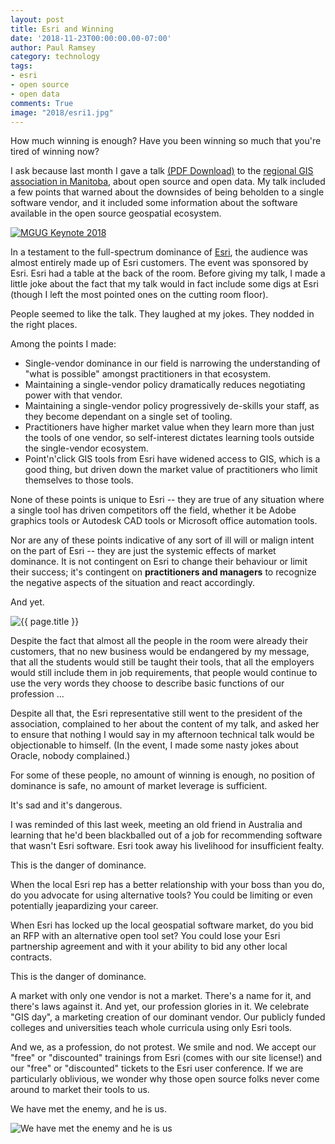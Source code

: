 ```yaml
---
layout: post
title: Esri and Winning
date: '2018-11-23T00:00:00.00-07:00'
author: Paul Ramsey
category: technology
tags:
- esri
- open source
- open data
comments: True
image: "2018/esri1.jpg"
---
```


How much winning is enough? Have you been winning so much that you're tired of winning now?

I ask because last month I gave a talk [(PDF Download)](http://s3.cleverelephant.ca/2018-manitoba-gis.pdf) to the [regional GIS association in Manitoba](http://mgug.ca), about open source and open data. My talk included a few points that warned about the downsides of being beholden to a single software vendor, and it included some information about the software available in the open source geospatial ecosystem.

<a href="http://s3.cleverelephant.ca/2018-manitoba-gis.pdf"><img src="{{ site.images }}/2018/esri2.jpg" alt="MGUG Keynote 2018" /></a>

In a testament to the full-spectrum dominance of [Esri](https://esri.com), the audience was almost entirely made up of Esri customers. The event was sponsored by Esri. Esri had a table at the back of the room. Before giving my talk, I made a little joke about the fact that my talk would in fact include some digs at Esri (though I left the most pointed ones on the cutting room floor).

People seemed to like the talk. They laughed at my jokes. They nodded in the right places.

Among the points I made:

* Single-vendor dominance in our field is narrowing the understanding of "what is possible" amongst practitioners in that ecosystem.
* Maintaining a single-vendor policy dramatically reduces negotiating power with that vendor.
* Maintaining a single-vendor policy progressively de-skills your staff, as they become dependant on a single set of tooling.
* Practitioners have higher market value when they learn more than just the tools of one vendor, so self-interest dictates learning tools outside the single-vendor ecosystem.
* Point'n'click GIS tools from Esri have widened access to GIS, which is a good thing, but driven down the market value of practitioners who limit themselves to those tools.

None of these points is unique to Esri -- they are true of any situation where a single tool has driven competitors off the field, whether it be Adobe graphics tools or Autodesk CAD tools or Microsoft office automation tools.

Nor are any of these points indicative of any sort of ill will or malign intent on the part of Esri -- they are just the systemic effects of market dominance. It is not contingent on Esri to change their behaviour or limit their success; it's contingent on **practitioners and managers** to recognize the negative aspects of the situation and react accordingly.

And yet.

<img src="{{ site.images }}{{ page.image }}" alt="{{ page.title }}" />

Despite the fact that almost all the people in the room were already their customers, that no new business would be endangered by my message, that all the students would still be taught their tools, that all the employers would still include them in job requirements, that people would continue to use the very words they choose to describe basic functions of our profession ... 

Despite all that, the Esri representative still went to the president of the association, complained to her about the content of my talk, and asked her to ensure that nothing I would say in my afternoon technical talk would be objectionable to himself. (In the event, I made some nasty jokes about Oracle, nobody complained.)

For some of these people, no amount of winning is enough, no position of dominance is safe, no amount of market leverage is sufficient.

It's sad and it's dangerous.

I was reminded of this last week, meeting an old friend in Australia and learning that he'd been blackballed out of a job for recommending software that wasn't Esri software. Esri took away his livelihood for insufficient fealty. 

This is the danger of dominance. 

When the local Esri rep has a better relationship with your boss than you do, do you advocate for using alternative tools? You could be limiting or even potentially jeapardizing your career.

When Esri has locked up the local geospatial software market, do you bid an RFP with an alternative open tool set? You could lose your Esri partnership agreement and with it your ability to bid any other local contracts. 

This is the danger of dominance. 

A market with only one vendor is not a market. There's a name for it, and there's laws against it. And yet, our profession glories in it. We celebrate "GIS day", a marketing creation of our dominant vendor. Our publicly funded colleges and universities teach whole curricula using only Esri tools. 

And we, as a profession, do not protest. We smile and nod. We accept our "free" or "discounted" trainings from Esri (comes with our site license!) and our "free" or "discounted" tickets to the Esri user conference. If we are particularly oblivious, we wonder why those open source folks never come around to market their tools to us.

We have met the enemy, and he is us.

<img src="https://upload.wikimedia.org/wikipedia/en/4/49/Pogo_-_Earth_Day_1971_poster.jpg" alt="We have met the enemy and he is us" />

